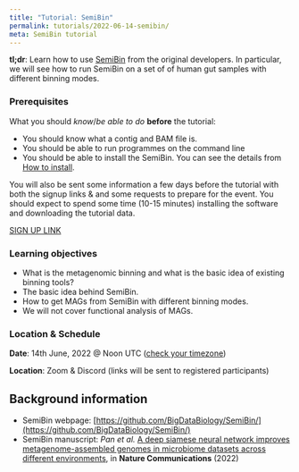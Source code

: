 ```yaml
---
title: "Tutorial: SemiBin"
permalink: tutorials/2022-06-14-semibin/
meta: SemiBin tutorial
---
```


**tl;dr**: Learn how to use
[SemiBin](https://github.com/BigDataBiology/SemiBin/) from the original
developers. In particular, we will see how to run SemiBin on a set of of human
gut samples with different binning modes.

### Prerequisites

What you should _know_/_be able to do_ **before** the tutorial:

- You should know what a contig and BAM file is.
- You should be able to run programmes on the command line
- You should be able to install the SemiBin. You can see the details from [How to install](https://semibin.readthedocs.io/en/latest/install/).

You will also be sent some information a few days before the tutorial with both the signup links &amp; and some requests to prepare for the event. You should expect to spend some time (10-15 minutes) installing the software and downloading the tutorial data.

[SIGN UP LINK](https://bit.ly/2022-06-14_semibin-tutorial)

### Learning objectives

- What is the metagenomic binning and what is the basic idea of existing binning tools?
- The basic idea behind SemiBin.
- How to get MAGs from SemiBin with different binning modes.
- We will not cover functional analysis of MAGs.

### Location &amp; Schedule

**Date**: 14th June, 2022 @ Noon UTC ([check your timezone](https://everytimezone.com/s/c8221019))

**Location**: Zoom &amp; Discord (links will be sent to registered participants)

## Background information

- SemiBin webpage: [https://github.com/BigDataBiology/SemiBin/](https://github.com/BigDataBiology/SemiBin/)
- SemiBin manuscript: _Pan et al._ [A deep siamese neural network improves metagenome-assembled genomes in microbiome datasets across different environments](https://www.nature.com/articles/s41467-022-29843-y), in **Nature Communications** (2022)

